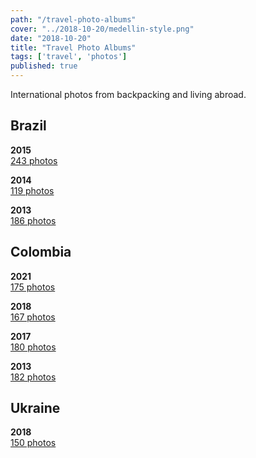 ```yaml
---
path: "/travel-photo-albums"
cover: "../2018-10-20/medellin-style.png"
date: "2018-10-20"
title: "Travel Photo Albums"
tags: ['travel', 'photos']
published: true
---
```

International photos from backpacking and living abroad.                         

## Brazil
**2015**  
[243 photos](https://goo.gl/photos/SH6FDxbaewsrX3vx9)

**2014**  
[119 photos](https://photos.app.goo.gl/HJDf8Ji0PPxmFv7b2)

**2013**  
[186 photos](https://photos.app.goo.gl/3fUKMlJePlqxerMC2)

## Colombia
**2021**  
[175 photos](https://photos.app.goo.gl/911zej9CYQHUzjAp6)

**2018**  
[167 photos](https://photos.app.goo.gl/jTGiJoBwK9ozvNeG8)

**2017**  
[180 photos](https://goo.gl/photos/Em4Ckax1yrDwhg227)

**2013**  
[182 photos](https://goo.gl/photos/xERchoThEivWdXwE7)

## Ukraine  
**2018**  
[150 photos](https://photos.app.goo.gl/YjM9cfqKQ9Rx78j4A)